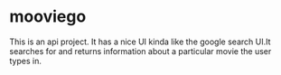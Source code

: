 # mooviego
This is an api project. It has a nice UI kinda like the google search UI.It searches for and returns information about a particular movie the user types in.

